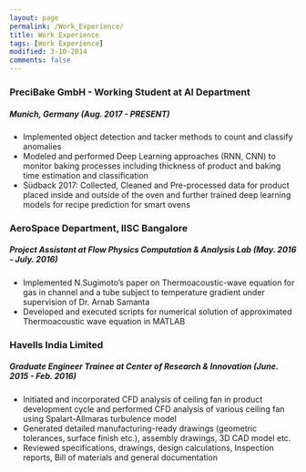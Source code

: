 ```yaml
---
layout: page
permalink: /Work_Experience/
title: Work Experience
tags: [Work Experience]
modified: 3-10-2014
comments: false
---
```






### PreciBake GmbH - Working Student at AI Department
##### Munich, Germany (Aug. 2017 - PRESENT)
- Implemented object detection and tacker methods to count and classify anomalies
- Modeled and performed Deep Learning approaches (RNN, CNN) to monitor baking
processes including thickness of product and baking time estimation and  classification
- Südback 2017: Collected, Cleaned and Pre-processed data for product placed inside and outside of the oven and further trained deep learning models for recipe prediction for smart ovens


### AeroSpace Department, IISC Bangalore
##### Project Assistant at Flow Physics Computation & Analysis Lab (May. 2016 - July. 2016)
- Implemented N.Sugimoto’s paper on Thermoacoustic-wave equation for gas in channel and a tube subject to temperature gradient under supervision of Dr. Arnab Samanta
- Developed and executed scripts for numerical solution of approximated Thermoacoustic wave equation in MATLAB

### Havells India Limited
##### Graduate Engineer Trainee at Center of Research & Innovation (June. 2015 - Feb. 2016)
- Initiated and incorporated CFD analysis of ceiling fan in product development cycle and performed CFD analysis of various ceiling fan using Spalart-Allmaras turbulence model
- Generated detailed manufacturing-ready drawings (geometric tolerances, surface finish etc.), assembly drawings, 3D CAD model etc.
- Reviewed specifications, drawings, design calculations, Inspection reports, Bill of materials and general documentation

